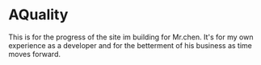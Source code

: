 # AQuality
This is for the progress of the site im building for Mr.chen. It's for my own experience as a developer and for the betterment of his business as time moves forward.
